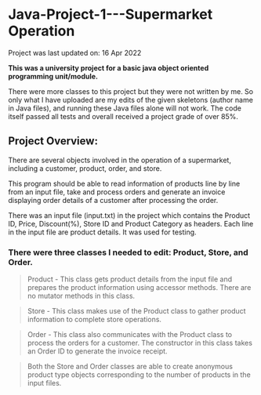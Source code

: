 # Java-Project-1---Supermarket Operation

Project was last updated on: 16 Apr 2022

**This was a university project for a basic java object oriented programming unit/module.**

There were more classes to this project but they were not written by me. So only what I have uploaded are my edits of the given skeletons (author name in Java files), and running these Java files alone will not work. The code itself passed all tests and overall received a project grade of over 85%.

## Project Overview:

There are several objects involved in the operation of a supermarket, including a customer, product, order, and store.

This program should be able to read information of products line by line from an input file, take and process orders and generate an invoice displaying order details of a customer after processing the order.

There was an input file (input.txt) in the project which contains the Product ID, Price, Discount(%), Store ID and Product Category as headers. Each line in the input file are product details. It was used for testing.

### There were three classes I needed to edit: Product, Store, and Order.

> Product - This class gets product details from the input file and prepares the product information using accessor methods. There are no mutator methods in this class.

> Store - This class makes use of the Product class to gather product information to complete store operations. 

> Order - This class also communicates with the Product class to process the orders for a customer. The constructor in this class takes an Order ID to generate the invoice receipt. 

> Both the Store and Order classes are able to create anonymous product type objects corresponding to the number of products in the input files.
